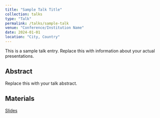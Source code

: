 ```yaml
---
title: "Sample Talk Title"
collection: talks
type: "Talk"
permalink: /talks/sample-talk
venue: "Conference/Institution Name"
date: 2024-01-01
location: "City, Country"
---
```


This is a sample talk entry. Replace this with information about your actual presentations.

## Abstract
Replace this with your talk abstract.

## Materials
[Slides](http://ktwu01.github.io/files/slides-sample.pdf)